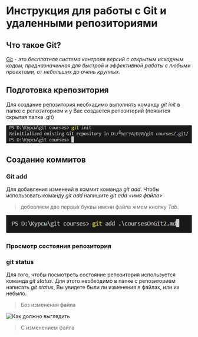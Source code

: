 # Инструкция для работы с Git и удаленными репозиториями

## Что такое Git?
<u>Git</u> - *это бесплатная система контроля версий с открытым исходным кодом, предназначенная для быстрой и эффективной работы с любыми проектами, от небольших до очень крупных.*
## Подготовка крепозитория
Для создание репозитория необхадимо выполнять команду *git init* в папке с репозиторием и у Вас создается репозиторий (появится скрытая папка .git) 

![Как должно выглядить](pictures\gitinit.png)

## Создание коммитов 
### Git add
Для добавления изменеий в коммит команда *git add*. Чтобы использовать команду *git add* напишите *git add <имя файла>* 
> добовляем две первых буквы имени файла жмем кнопку *Tab*.

![Как должно выглядить](pictures\gitadd.png)

### Просмотр состояния репозитория
### git status
Для того, чтобы посмотреть состояние репозитория используется команда *git status*. Для этого необходимо в папке с репозиторием написать *git status*, Вы увидете были ли изменения в файлах, или их небыло. 
> Без изменения файла 

![Как должно выглядить](pictures\gittatus.png)
> С изменением файла
> 